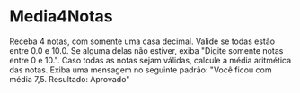 # Media4Notas
 
Receba 4 notas, com somente uma casa decimal. Valide se todas estão entre 0.0 e 10.0. Se alguma delas não estiver, exiba "Digite somente notas entre 0 e 10.". Caso todas as notas sejam válidas, calcule a média aritmética das notas. 
Exiba uma mensagem no seguinte padrão: "Você ficou com média 7,5. Resultado: Aprovado"
